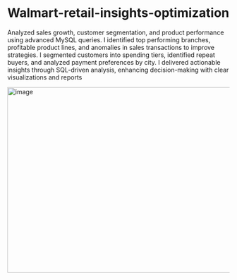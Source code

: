 # Walmart-retail-insights-optimization
Analyzed sales growth, customer segmentation, and product
 performance using advanced MySQL queries. I identified top
performing branches, profitable product lines, and anomalies in
 sales transactions to improve strategies. I segmented customers
 into spending tiers, identified repeat buyers, and analyzed
 payment preferences by city. I delivered actionable insights
 through SQL-driven analysis, enhancing decision-making with
 clear visualizations and reports

<img width="828" height="422" alt="image" src="https://github.com/user-attachments/assets/06188e5e-de02-40bb-8f19-a63ee2dd7b36" />

